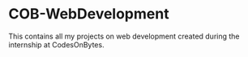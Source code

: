 # COB-WebDevelopment
This contains all my projects on web development created during the internship at CodesOnBytes.
